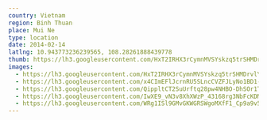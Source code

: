 ```yaml
---
country: Vietnam
region: Binh Thuan
place: Mui Ne
type: location
date: 2014-02-14
latlng: 10.943773236239565, 108.28261888439778
thumb: https://lh3.googleusercontent.com/HxT2IRHX3rCymnMVSYskzq5trSHMDrvlYCfM_FcFyEz2-5ZFP9mjDKxRXS-PoJzWTs6DTH3Y6AGTRLJketGPXFKZpSCH5RFzRnB6FTSLxsZBBTy9oM0bmmDegTFfBcfg9x09oTm6MQ
images:
  - https://lh3.googleusercontent.com/HxT2IRHX3rCymnMVSYskzq5trSHMDrvlYCfM_FcFyEz2-5ZFP9mjDKxRXS-PoJzWTs6DTH3Y6AGTRLJketGPXFKZpSCH5RFzRnB6FTSLxsZBBTy9oM0bmmDegTFfBcfg9x09oTm6MQ
  - https://lh3.googleusercontent.com/x4CImEFlJcrnRU5SLncCVZFJLyNo1BD1-rXsRQGo9o0s7L83F-KC5Z0a1bqpnwtX4sV42GqNtw71mpqxipSNv951g5BsuryKer3Iljfpz_TeDulyM0yuhZwc-mK0P-CqlzZaKYXLGA
  - https://lh3.googleusercontent.com/QippltCT2SuUrftq28pw4NHBO-DhSOr1Tp0tbG1DBumXyjwut04lMtOEAiscb85ez8k4hqEkUiQcYVp6pVnAMOOgb01na2wbQNo2G-u6uUeuiC06IN3BCCGnmh1CpYF7IbM6dEucWA
  - https://lh3.googleusercontent.com/IwXE9_vN3v8XhXWzP_43168rg3NbFcKDMCg49p7xrB7mvvf9NdLEpYmnivsyffLmptibDvG6yNNlg632Sb_E6TNn6wN5Mwd3DF6DzHAollN2HieS9idCcvnhWOwtS4k7ftVFBmUzkQ
  - https://lh3.googleusercontent.com/WRg1ISl9GMvGKWGRSWgoMXfF1_Cp9a9v5w1Q4g0COwkKG4iErQp9n8Bu4-SRqrEkETkYYR9OPQyrFOAWX5zxCXTZ6EK50Cppkez4n_5u0QZ-sidmDVZPCA2MQl5rLoh6lOEv4yjiQQ
---
```

